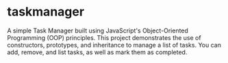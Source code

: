 # taskmanager
A simple Task Manager built using JavaScript's Object-Oriented Programming (OOP) principles. This project demonstrates the use of constructors, prototypes, and inheritance to manage a list of tasks. You can add, remove, and list tasks, as well as mark them as completed.
